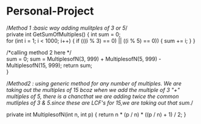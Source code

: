 # Personal-Project



/*Method 1 :basic way adding mulitples of 3 or 5*/             
 private int GetSumOfMultiples()
 {
     int sum = 0;      
     for (int i = 1; i < 1000; i++)
     {
         if (((i % 3) == 0) || ((i % 5) == 0))
         {
             sum += i;
         }
     }
             
  /*calling method 2 here */           
      sum = 0;
      sum = MultiplesofN(3, 999) + MultiplesofN(5, 999) - MultiplesofN(15, 999);
      return sum;   
  }

/*Method2 : using generic method for any number of multiples. We are taking out the multiples of 15 bcoz when we add the multiple of 3 "+" multiples of 5, there is a chancthat we are adding twice the common mutliples of 3 & 5.since these are LCF's for 15,we are taking out that sum.*/      
  
private int MultiplesofN(int n, int p)
{
    return n * (p / n) * ((p / n) + 1) / 2;
}

